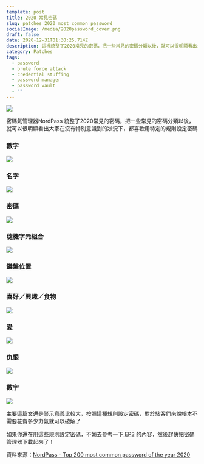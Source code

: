 ```yaml
---
template: post
title: 2020 常見密碼
slug: patches_2020_most_common_password
socialImage: /media/2020password_cover.png
draft: false
date: 2020-12-31T01:30:25.714Z
description: 這裡統整了2020常見的密碼，把一些常見的密碼分類以後，就可以很明顯看出大家在沒有特別意識到的狀況下，都喜歡用特定的規則設定密碼呢
category: Patches
tags:
  - password
  - brute force attack
  - credential stuffing
  - password manager
  - password vault
  - ""
---
```

![](/media/2020password_cover.png)

密碼氣管理器NordPass 統整了2020常見的密碼，把一些常見的密碼分類以後，就可以很明顯看出大家在沒有特別意識到的狀況下，都喜歡用特定的規則設定密碼

### 數字

![](/media/2020password_numbers.png)

### 名字

![](/media/2020password_name.png)

### 密碼

![](/media/2020password_password.png)

### 隨機字元組合

![](/media/2020password_random.png)

### 鍵盤位置

![](/media/2020password_keyboard.png)

### 喜好／興趣／食物

![](/media/2020password_interests.png)

### 愛

![](/media/2020password_love.png)

### 仇恨

![](/media/2020password_hatred.png)

### 數字

![](/media/2020password_other.png)

主要這篇文還是警示意義比較大，按照這種規則設定密碼，對於駭客們來說根本不需要花費多少力氣就可以破解了

如果你還在用這些規則設定密碼，不妨去參考一下[ EP3](/posts/EP3-why-does-password-has-to-be-so-complicated) 的內容，然後趕快把密碼管理器下載起來了！

資料來源：[NordPass - Top 200 most common password of the year 2020](https://nordpass.com/most-common-passwords-list/)